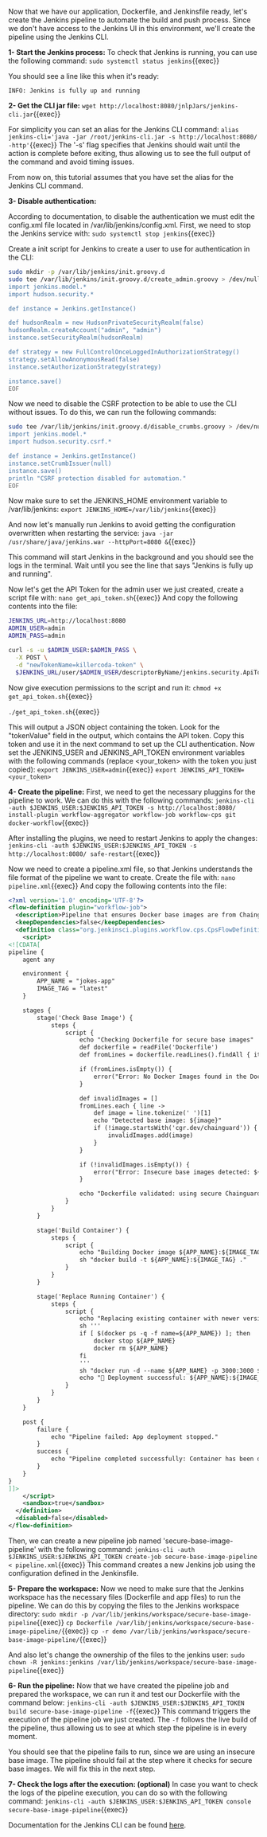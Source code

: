Now that we have our application, Dockerfile, and Jenkinsfile ready, let's create the Jenkins pipeline to automate the build and push process. Since we don't have access to the Jenkins UI in this environment, we'll create the pipeline using the Jenkins CLI.

**1- Start the Jenkins process:**
To check that Jenkins is running, you can use the following command:
`sudo systemctl status jenkins`{{exec}}

You should see a line like this when it's ready:
```plain
INFO: Jenkins is fully up and running
```

**2- Get the CLI jar file:**
`wget http://localhost:8080/jnlpJars/jenkins-cli.jar`{{exec}}

For simplicity you can set an alias for the Jenkins CLI command:
`alias jenkins-cli='java -jar /root/jenkins-cli.jar -s http://localhost:8080/ -http'`{{exec}}
The '-s' flag specifies that Jenkins should wait until the action is complete before exiting, thus allowing us to see the full output of the command and avoid timing issues.

From now on, this tutorial assumes that you have set the alias for the Jenkins CLI command.

**3- Disable authentication:**

According to documentation, to disable the authentication we must edit the config.xml file located in /var/lib/jenkins/config.xml. First, we need to stop the Jenkins service with:
`sudo systemctl stop jenkins`{{exec}}

Create a init script for Jenkins to create a user to use for authentication in the CLI:
```bash
sudo mkdir -p /var/lib/jenkins/init.groovy.d
sudo tee /var/lib/jenkins/init.groovy.d/create_admin.groovy > /dev/null <<'EOF'
import jenkins.model.*
import hudson.security.*

def instance = Jenkins.getInstance()

def hudsonRealm = new HudsonPrivateSecurityRealm(false)
hudsonRealm.createAccount("admin", "admin")
instance.setSecurityRealm(hudsonRealm)

def strategy = new FullControlOnceLoggedInAuthorizationStrategy()
strategy.setAllowAnonymousRead(false)
instance.setAuthorizationStrategy(strategy)

instance.save()
EOF
```

Now we need to disable the CSRF protection to be able to use the CLI without issues. To do this, we can run the following commands:
```bash
sudo tee /var/lib/jenkins/init.groovy.d/disable_crumbs.groovy > /dev/null <<'EOF'
import jenkins.model.*
import hudson.security.csrf.*

def instance = Jenkins.getInstance()
instance.setCrumbIssuer(null)
instance.save()
println "CSRF protection disabled for automation."
EOF
```

Now make sure to set the JENKINS_HOME environment variable to /var/lib/jenkins:
`export JENKINS_HOME=/var/lib/jenkins`{{exec}}

And now let's manually run Jenkins to avoid getting the configuration overwritten when restarting the service:
`java -jar /usr/share/java/jenkins.war --httpPort=8080 &`{{exec}}

This command will start Jenkins in the background and you should see the logs in the terminal. Wait until you see the line that says "Jenkins is fully up and running".

Now let's get the API Token for the admin user we just created, create a script file with:
`nano get_api_token.sh`{{exec}}
And copy the following contents into the file:
```bash
JENKINS_URL=http://localhost:8080
ADMIN_USER=admin
ADMIN_PASS=admin

curl -s -u $ADMIN_USER:$ADMIN_PASS \
  -X POST \
  -d "newTokenName=killercoda-token" \
  $JENKINS_URL/user/$ADMIN_USER/descriptorByName/jenkins.security.ApiTokenProperty/generateNewToken

```

Now give execution permissions to the script and run it:
`chmod +x get_api_token.sh`{{exec}}

`./get_api_token.sh`{{exec}}

This will output a JSON object containing the token. Look for the "tokenValue" field in the output, which contains the API token. Copy this token and use it in the next command to set up the CLI authentication.
Now set the JENKINS_USER and JENKINS_API_TOKEN environment variables with the following commands (replace <your_token> with the token you just copied):
`export JENKINS_USER=admin`{{exec}}
`export JENKINS_API_TOKEN=<your_token>`

**4- Create the pipeline:**
First, we need to get the necessary pluggins for the pipeline to work. We can do this with the following commands:
`jenkins-cli -auth $JENKINS_USER:$JENKINS_API_TOKEN -s http://localhost:8080/ install-plugin workflow-aggregator workflow-job workflow-cps git docker-workflow`{{exec}}

After installing the plugins, we need to restart Jenkins to apply the changes:
`jenkins-cli -auth $JENKINS_USER:$JENKINS_API_TOKEN -s http://localhost:8080/ safe-restart`{{exec}}

Now we need to create a pipeline.xml file, so that Jenkins understands the file format of the pipeline we want to create. Create the file with:
`nano pipeline.xml`{{exec}}
And copy the following contents into the file:
```xml
<?xml version='1.0' encoding='UTF-8'?>
<flow-definition plugin="workflow-job">
  <description>Pipeline that ensures Docker base images are from Chainguard</description>
  <keepDependencies>false</keepDependencies>
  <definition class="org.jenkinsci.plugins.workflow.cps.CpsFlowDefinition" plugin="workflow-cps">
    <script>
<![CDATA[
pipeline {
    agent any

    environment {
        APP_NAME = "jokes-app"
        IMAGE_TAG = "latest"
    }

    stages {
        stage('Check Base Image') {
            steps {
                script {
                    echo "Checking Dockerfile for secure base images"
                    def dockerfile = readFile('Dockerfile')
                    def fromLines = dockerfile.readLines().findAll { it.trim().startsWith('FROM') }

                    if (fromLines.isEmpty()) {
                        error("Error: No Docker Images found in the Dockerfile.")
                    }

                    def invalidImages = []
                    fromLines.each { line ->
                        def image = line.tokenize(' ')[1]
                        echo "Detected base image: ${image}"
                        if (!image.startsWith('cgr.dev/chainguard')) {
                            invalidImages.add(image)
                        }
                    }

                    if (!invalidImages.isEmpty()) {
                        error("Error: Insecure base images detected: ${invalidImages.join(', ')}. Please use Chainguard base images.")
                    }

                    echo "Dockerfile validated: using secure Chainguard base images"
                }
            }
        }

        stage('Build Container') {
            steps {
                script {
                    echo "Building Docker image ${APP_NAME}:${IMAGE_TAG}"
                    sh "docker build -t ${APP_NAME}:${IMAGE_TAG} ."
                }
            }
        }

        stage('Replace Running Container') {
            steps {
                script {
                    echo "Replacing existing container with newer version"
                    sh '''
                    if [ $(docker ps -q -f name=${APP_NAME}) ]; then
                        docker stop ${APP_NAME}
                        docker rm ${APP_NAME}
                    fi
                    '''
                    sh "docker run -d --name ${APP_NAME} -p 3000:3000 ${APP_NAME}:${IMAGE_TAG}"
                    echo "🚀 Deployment successful: ${APP_NAME}:${IMAGE_TAG} is running."
                }
            }
        }
    }

    post {
        failure {
            echo "Pipeline failed: App deployment stopped."
        }
        success {
            echo "Pipeline completed successfully: Container has been deployed."
        }
    }
}
]]>
    </script>
    <sandbox>true</sandbox>
  </definition>
  <disabled>false</disabled>
</flow-definition>
```


Then, we can create a new pipeline job named 'secure-base-image-pipeline' with the following command:
`jenkins-cli -auth $JENKINS_USER:$JENKINS_API_TOKEN create-job secure-base-image-pipeline < pipeline.xml`{{exec}}
This command creates a new Jenkins job using the configuration defined in the Jenkinsfile.

**5- Prepare the workspace:**
Now we need to make sure that the Jenkins workspace has the necessary files (Dockerfile and app files) to run the pipeline. We can do this by copying the files to the Jenkins workspace directory:
`sudo mkdir -p /var/lib/jenkins/workspace/secure-base-image-pipeline`{{exec}}
`cp Dockerfile /var/lib/jenkins/workspace/secure-base-image-pipeline/`{{exec}}
`cp -r demo /var/lib/jenkins/workspace/secure-base-image-pipeline/`{{exec}}

And also let's change the ownership of the files to the jenkins user:
`sudo chown -R jenkins:jenkins /var/lib/jenkins/workspace/secure-base-image-pipeline`{{exec}}


**6- Run the pipeline:**
Now that we have created the pipeline job and prepared the workspace, we can run it and test our Dockerfile with the command below:
`jenkins-cli -auth $JENKINS_USER:$JENKINS_API_TOKEN build secure-base-image-pipeline -f`{{exec}}
This command triggers the execution of the pipeline job we just created. The `-f` follows the live build of the pipeline, thus allowing us to see at which step the pipeline is in every moment.

You should see that the pipeline fails to run, since we are using an insecure base image. The pipeline should fail at the step where it checks for secure base images. We will fix this in the next step.

**7- Check the logs after the execution: (optional)**
In case you want to check the logs of the pipeline execution, you can do so with the following command:
`jenkins-cli -auth $JENKINS_USER:$JENKINS_API_TOKEN console secure-base-image-pipeline`{{exec}}

Documentation for the Jenkins CLI can be found [here](https://www.jenkins.io/doc/book/managing/cli/).
